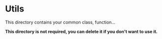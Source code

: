 # Utils

This directory contains your common class, function...

**This directory is not required, you can delete it if you don't want to use it.**
